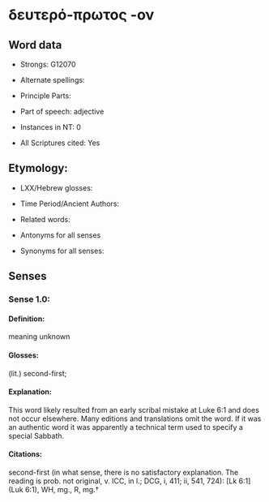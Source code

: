 # δευτερό-πρωτος -ον 

<!-- Status: S2=NeedsFinalCheck -->
<!-- Lexica used for edits:   -->

## Word data

* Strongs: G12070

* Alternate spellings:


* Principle Parts: 


* Part of speech: adjective


* Instances in NT: 0

* All Scriptures cited: Yes

## Etymology: 


* LXX/Hebrew glosses: 


* Time Period/Ancient Authors: 


* Related words: 

* Antonyms for all senses

* Synonyms for all senses: 


## Senses 


### Sense  1.0: 

#### Definition: 

meaning unknown

#### Glosses: 

(lit.) second-first; 

#### Explanation: 

This word likely resulted from an early scribal mistake at Luke 6:1 and does not occur elsewhere.  Many editions and translations omit the word.  If it was an authentic word it was apparently a technical term used to specify a special Sabbath.

#### Citations: 

second-first (in what sense, there is no satisfactory explanation. The reading is prob. not original, v. ICC, in l.; DCG, i, 411; ii, 541, 724): [Lk 6:1](Luk 6:1), WH, mg., R, mg.†
